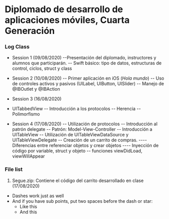 # Diplomado de desarrollo de aplicaciones móviles, **Cuarta Generación**
>
### Log Class
* Session 1 (09/08/2020)
--Presentación del diplomado, instructores y alumnos que participarán.
-- Swift básico: tipo de datos, estructuras de control, ciclos, struct y class
>
* Session 2 (10/08/2020)
-- Primer aplicación en iOS (*Hola mundo*)
-- Uso de controles activos y pasivos (UILabel, UIButton, UISlider)
-- Manejo de @IBOutlet y @IBAction
>
* Session 3 (16/08/2020)
-  UITabbedView
-- Introducción a los protocolos
-- Herencia
-- Polimorfismo
>
* Session 4 (17/08/2020)
-- Utilización de protocolos
-- Introducción al patrón delegate
-- Patrón: Model-View-Controller
-- Introducción a UITableView
-- Utilización de UITableViewDataSource y UITableViewDelegate
-- Creación de un carrito de compras.
---- Diferencias entre referenciar objetos y crear objetos
---- Inyección de código por variable, struct y objeto
-- funciones viewDidLoad, viewWillAppear

### File list
1. Segue.zip: Contiene el código del carrito desarrollado en clase (17/08/2020)

- Dashes work just as well
- And if you have sub points, put two spaces before the dash or star:
  - Like this
  - And this
